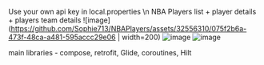 Use your own api key in local.properties
\n
NBA Players list + player details + players team details
![image](https://github.com/Sophie713/NBAPlayers/assets/32556310/075f2b6a-473f-48ca-a481-595accc29e06 | width=200)
![image](https://github.com/Sophie713/NBAPlayers/assets/32556310/10a1c975-7eb8-4aa0-9630-d215bd44a043)
![image](https://github.com/Sophie713/NBAPlayers/assets/32556310/f8d54486-78f0-4b6f-980d-3f88c62315be)

main libraries - compose, retrofit, Glide, coroutines, Hilt
